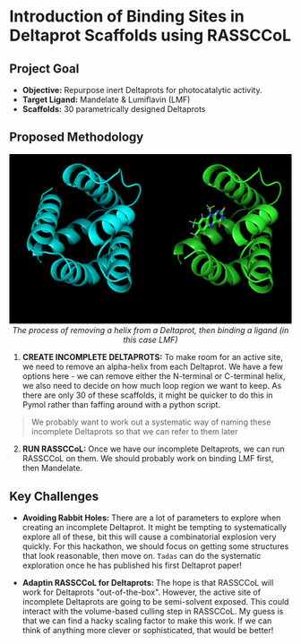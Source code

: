 # Introduction of Binding Sites in Deltaprot Scaffolds using RASSCCoL

## Project Goal

-   **Objective:** Repurpose inert Deltaprots for photocatalytic activity.
-   **Target Ligand:** Mandelate & Lumiflavin (LMF)
-   **Scaffolds:** 30 parametrically designed Deltaprots


## Proposed Methodology

<p align="center">
  <img src="../.assets/images/DeltaProt_to_Binder.png" alt="DeltaProt_to_Binder" width="800" />
  <br>
  <em>The process of removing a helix from a Deltaprot, then binding a ligand (in this case LMF)</em>
</p>

1. **CREATE INCOMPLETE DELTAPROTS:** To make room for an active site, we need to remove an alpha-helix from each Deltaprot. We have a few options here - we can remove either the N-terminal or C-terminal helix, we also need to decide on how much loop region we want to keep. As there are only 30 of these scaffolds, it might be quicker to do this in Pymol rather than faffing around with a python script. 

> We probably want to work out a systematic way of naming these incomplete Deltaprots so that we can refer to them later

2. **RUN RASSCCoL:** Once we have our incomplete Deltaprots, we can run RASSCCoL on them. We should probably work on binding LMF first, then Mandelate. 

## Key Challenges

- **Avoiding Rabbit Holes:** There are a lot of parameters to explore when creating an incomplete Deltaprot. It might be tempting to systematically explore all of these, bit this will cause a combinatorial explosion very quickly. For this hackathon, we should focus on getting some structures that look reasonable, then move on. `Tadas` can do the systematic exploration once he has published his first Deltaprot paper!

- **Adaptin RASSCCoL for Deltaprots:** The hope is that RASSCCoL will work for Deltaprots "out-of-the-box". However, the active site of incomplete Deltaprots are going to be semi-solvent exposed. This could interact with the volume-based culling step in RASSCCoL. My guess is that we can find a hacky scaling factor to make this work. If we can think of anything more clever or sophisticated, that would be better!